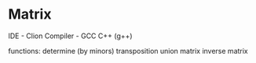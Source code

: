 # Matrix
IDE - Clion
Compiler - GCC C++ (g++)

functions:
determine (by minors)
transposition 
union matrix 
inverse matrix
